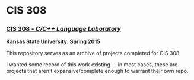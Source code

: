 # CIS 308

### [CIS 308 - *C/C++ Language Laboratory*](http://catalog.k-state.edu/preview_course.php?catoid=28&coid=144780&print)
**Kansas State University: Spring 2015**

This repository serves as an archive of projects completed for CIS 308.

I wanted some record of this work existing -- in most cases, these are projects that aren't expansive/complete enough to warrant their own repo.
